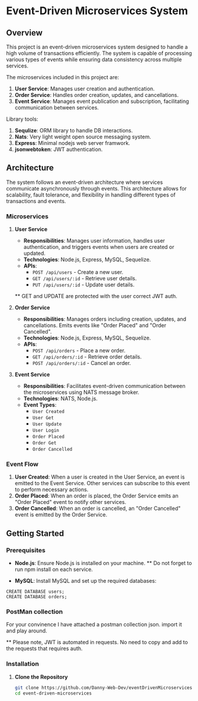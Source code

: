 # Event-Driven Microservices System

## Overview

This project is an event-driven microservices system designed to handle a high volume of transactions efficiently. The system is capable of processing various types of events while ensuring data consistency across multiple services.

The microservices included in this project are:

1. **User Service**: Manages user creation and authentication.
2. **Order Service**: Handles order creation, updates, and cancellations.
3. **Event Service**: Manages event publication and subscription, facilitating communication between services.

Library tools:

1. **Sequlize**: ORM library to handle DB interactions.
2. **Nats**: Very light weight open source messaging system.
3. **Express**: Minimal nodejs web server framwork.
4. **jsonwebtoken**: JWT authentication.

## Architecture

The system follows an event-driven architecture where services communicate asynchronously through events. This architecture allows for scalability, fault tolerance, and flexibility in handling different types of transactions and events.

### Microservices

1. **User Service**

   - **Responsibilities**: Manages user information, handles user authentication, and triggers events when users are created or updated.
   - **Technologies**: Node.js, Express, MySQL, Sequelize.
   - **APIs**:
     - `POST /api/users` - Create a new user.
     - `GET /api/users/:id` - Retrieve user details.
     - `PUT /api/users/:id` - Update user details.

   \*\* GET and UPDATE are protected with the user correct JWT auth.

2. **Order Service**

   - **Responsibilities**: Manages orders including creation, updates, and cancellations. Emits events like "Order Placed" and "Order Cancelled".
   - **Technologies**: Node.js, Express, MySQL, Sequelize.
   - **APIs**:
     - `POST /api/orders` - Place a new order.
     - `GET /api/orders/:id` - Retrieve order details.
     - `POST /api/orders/:id` - Cancel an order.

3. **Event Service**
   - **Responsibilities**: Facilitates event-driven communication between the microservices using NATS message broker.
   - **Technologies**: NATS, Node.js.
   - **Event Types**:
     - `User Created`
     - `User Get`
     - `User Update`
     - `User Login`
     - `Order Placed`
     - `Order Get`
     - `Order Cancelled`

### Event Flow

1. **User Created**: When a user is created in the User Service, an event is emitted to the Event Service. Other services can subscribe to this event to perform necessary actions.
2. **Order Placed**: When an order is placed, the Order Service emits an "Order Placed" event to notify other services.
3. **Order Cancelled**: When an order is cancelled, an "Order Cancelled" event is emitted by the Order Service.

## Getting Started

### Prerequisites

- **Node.js**: Ensure Node.js is installed on your machine. \*\* Do not forget to run npm install on each service.

- **MySQL**: Install MySQL and set up the required databases:

```mysql
CREATE DATABASE users;
CREATE DATABASE orders;
```

### PostMan collection

For your convinence I have attached a postman collection json. import it and play around.

\*\* Please note, JWT is automated in requests. No need to copy and add to the requests that requires auth.

### Installation

1. **Clone the Repository**

   ```bash
   git clone https://github.com/Danny-Web-Dev/eventDrivenMicroservices.git
   cd event-driven-microservices
   ```
